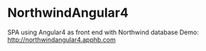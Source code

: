 # NorthwindAngular4
SPA using Angular4 as front end with Northwind database
Demo: http://northwindangular4.apphb.com

